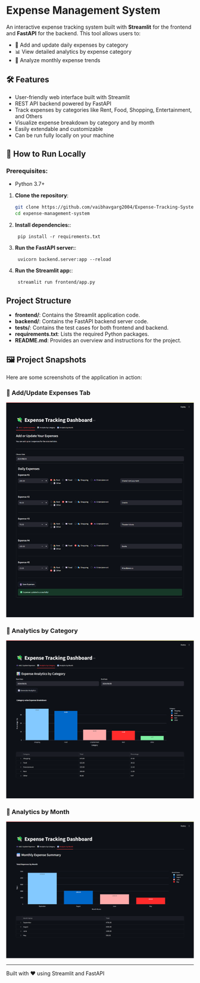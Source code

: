 # Expense Management System

An interactive expense tracking system built with **Streamlit** for the frontend and **FastAPI** for the backend. This tool allows users to:

- 📝 Add and update daily expenses by category  
- 📊 View detailed analytics by expense category  
- 📆 Analyze monthly expense trends 

## 🛠 Features  
- User-friendly web interface built with Streamlit  
- REST API backend powered by FastAPI  
- Track expenses by categories like Rent, Food, Shopping, Entertainment, and Others  
- Visualize expense breakdown by category and by month  
- Easily extendable and customizable  
- Can be run fully locally on your machine

## 🚀 How to Run Locally  
### Prerequisites:  
- Python 3.7+

1. **Clone the repository**:
   ```bash
   git clone https://github.com/vaibhavgarg2004/Expense-Tracking-System.git
   cd expense-management-system
   ```
2. **Install dependencies:**:   
   ```commandline
    pip install -r requirements.txt
   ```
3. **Run the FastAPI server:**:   
   ```commandline
    uvicorn backend.server:app --reload
   ```
4. **Run the Streamlit app:**:   
   ```commandline
    streamlit run frontend/app.py
   ```

## Project Structure

- **frontend/**: Contains the Streamlit application code.
- **backend/**: Contains the FastAPI backend server code.
- **tests/**: Contains the test cases for both frontend and backend.
- **requirements.txt**: Lists the required Python packages.
- **README.md**: Provides an overview and instructions for the project.

## 🖼️ Project Snapshots

Here are some screenshots of the application in action:

### 🔹 Add/Update Expenses Tab
![Add/Update](add-update-tab.png)

### 🔹 Analytics by Category
![Category Analytics](Analytics-By-Category-Tab.png)

### 🔹 Analytics by Month
![Monthly Analytics](Analytics-By-Month-Tab.png)

---
Built with ❤️ using Streamlit and FastAPI

